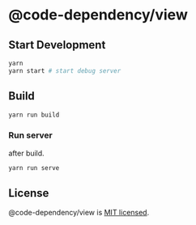 # @code-dependency/view

## Start Development

```bash
yarn
yarn start # start debug server
```

## Build

```bash
yarn run build
```

### Run server

after build.

```bash
yarn run serve
```

## License

@code-dependency/view is [MIT licensed](https://github.com/Himenon/code-dependency/blob/master/LICENSE).
